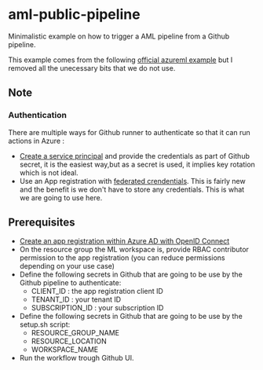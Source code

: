 # aml-public-pipeline

Minimalistic example on how to trigger a AML pipeline from a Github pipeline.

This example comes from the following [official azureml example](https://github.com/Azure/azureml-examples/blob/main/.github/workflows/cli-jobs-pipelines-nyc-taxi-pipeline.yml) but I removed all the unecessary bits that we do not use.

## Note 

### Authentication

There are multiple ways for Github runner to authenticate so that it can run actions in Azure : 
- [Create a service principal](https://learn.microsoft.com/en-us/azure/developer/github/connect-from-azure?tabs=azure-portal%2Cwindows#use-the-azure-login-action-with-a-service-principal-secret) and provide the credentials as part of Github secret, it is the easiest way,but as a secret is used, it implies key rotation which is not ideal.
- Use an App registration with [federated crendentials](https://learn.microsoft.com/en-us/azure/developer/github/connect-from-azure?tabs=azure-portal%2Cwindows#use-the-azure-login-action-with-openid-connect). This is fairly new and the benefit is we don't have to store any credentials. This is what we are going to use here.

## Prerequisites

- [Create an app registration within Azure AD with OpenID Connect](https://learn.microsoft.com/en-us/azure/developer/github/connect-from-azure?tabs=azure-portal%2Cwindows#use-the-azure-login-action-with-openid-connect)
- On the resource group the ML workspace is, provide RBAC contributor permission to the app registration (you can reduce permissions depending on your use case)
- Define the following secrets in Github that are going to be use by the Github pipeline to authenticate: 
   - CLIENT_ID : the app registration client ID
   - TENANT_ID : your tenant ID
   - SUBSCRIPTION_ID : your subscription ID
- Define the following secrets in Github that are going to be use by the setup.sh script: 
   - RESOURCE_GROUP_NAME
   - RESOURCE_LOCATION
   - WORKSPACE_NAME
- Run the workflow trough Github UI.

